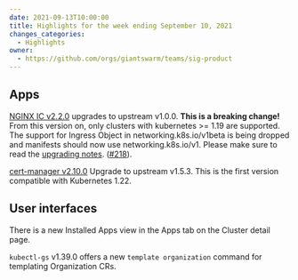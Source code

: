 ```yaml
---
date: 2021-09-13T10:00:00
title: Highlights for the week ending September 10, 2021
changes_categories:
  - Highlights
owner:
  - https://github.com/orgs/giantswarm/teams/sig-product
---
```


## Apps

[NGINX IC v2.2.0](https://github.com/giantswarm/nginx-ingress-controller-app/blob/master/CHANGELOG.md#220---2021-09-09) upgrades to upstream v1.0.0. **This is a breaking change!** From this version on, only clusters with kubernetes >= 1.19 are supported. The support for Ingress Object in networking.k8s.io/v1beta is being dropped and manifests should now use networking.k8s.io/v1.
Please make sure to read the [upgrading notes](https://github.com/giantswarm/nginx-ingress-controller-app/blob/master/README.md#upgrading-notes). ([#218](https://github.com/giantswarm/nginx-ingress-controller-app/pull/218)).

[cert-manager v2.10.0](https://github.com/giantswarm/cert-manager-app/blob/master/CHANGELOG.md#2100---2021-09-09) Upgrade to upstream v1.5.3. This is the first version compatible with Kubernetes 1.22.

## User interfaces

There is a new Installed Apps view in the Apps tab on the Cluster detail page.

`kubectl-gs` v1.39.0 offers a new `template organization` command for templating Organization CRs. 